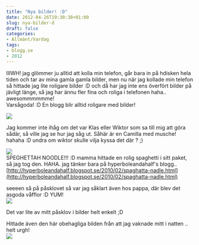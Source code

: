 ```yaml
---
title: "Nya bilder! :D"
date: 2012-04-26T19:30:38+01:00
slug: nya-bilder-d
draft: false
categories:
- Allmänt/Vardag
tags:
- blogg.se
- 2012
---
```

IIIWH! jag glömmer ju alltid att kolla min telefon, går bara in på hdisken hela tiden och tar av mina gamla gamla bilder, men nu när jag kollade min telefon så hittade jag lite roligare bilder :D och då har jag inte ens överfört bilder på jävligt länge, så jag har ännu fler fina och roliga i telefonen haha.. awesommmmmme!  
Varsågoda! :D En blogg blir alltid roligare med bilder!  
  
![](/assets/images/blogg.se/wp_002632_200073500.jpg)  
  
Jag kommer inte ihåg om det var Klas eller Wiktor som sa till mig att göra sådär, så ville jag se hur jag såg ut. Såhär är en Camilla med musche! hahaha :D undra om wiktor skulle vilja kyssa det där ? ;)  
  
![](/assets/images/blogg.se/wp_002631_200073707.jpg)  
SPEGHETTAH NOODLE!!! :D mamma hittade en rolig spaghetti i sitt paket, så jag tog den. HAHA. jag tänker bara på hyperboleandahalf's blogg.. [http://hyperboleandahalf.blogspot.se/2010/02/spaghatta-nadle.html](http://hyperboleandahalf.blogspot.se/2010/02/spaghatta-nadle.html)  
  
seeeen så på påsklovet så var jag såklart även hos pappa, där blev det asgoda våfflor :D YUM!  
![](/assets/images/blogg.se/wp_002612_200074817.jpg)  
  
  
Det var lite av mitt påsklov i bilder helt enkelt ;D  
  
Hittade även den här obehagliga bilden från att jag vaknade mitt i natten .. helt urgh!  
![](/assets/images/blogg.se/wp_002562_200075376.jpg)